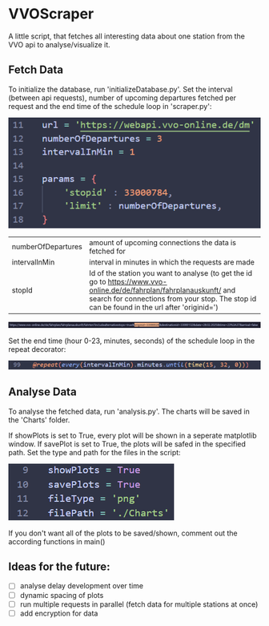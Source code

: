 # VVOScraper

A little script, that fetches all interesting data about one station from the VVO api to analyse/visualize it. 

## Fetch Data

To initialize the database, run 'initializeDatabase.py'. Set the interval (between api requests), number of upcoming departures fetched per request and the end time of the schedule loop in 'scraper.py': 

![image placeholder](./resources/scrapersettings.png)

|         |        |
| ------- | ------ |
| numberOfDepartures | amount of upcoming connections the data is fetched for |
| intervalInMin | interval in minutes in which the requests are made |
| stopId | Id of the station you want to analyse (to get the id go to https://www.vvo-online.de/de/fahrplan/fahrplanauskunft/ and search for connections from your stop. The stop id can be found in the url after 'originid=') |

![image placeholder](./resources/stopid.png)

Set the end time (hour 0-23, minutes, seconds) of the schedule loop in the repeat decorator:

![image placeholder](./resources/endtime.png)

## Analyse Data

To analyse the fetched data, run 'analysis.py'. The charts will be saved in the 'Charts' folder.

If showPlots is set to True, every plot will be shown in a seperate matplotlib window. If savePlot is set to True, the plots will be safed in the specified path. Set the type and path for the files in the script:

![image placeholder](./resources/analysissettings.png)

If you don't want all of the plots to be saved/shown, comment out the according functions in main()

## Ideas for the future:

- [ ] analyse delay development over time
- [ ] dynamic spacing of plots
- [ ] run multiple requests in parallel (fetch data for multiple stations at once)
- [ ] add encryption for data
